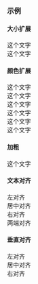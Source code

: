### 示例
#### 大小扩展

<div class="u-text u-text-sm">这个文字</div>
<div class="u-text u-text-lg">这个文字</div>

#### 颜色扩展

<div class="u-text u-text-primary">这个文字</div>
<div class="u-text u-text-success">这个文字</div>
<div class="u-text u-text-warning">这个文字</div>
<div class="u-text u-text-error">这个文字</div>
<div class="u-text u-text-contrast">这个文字</div>
<div class="u-text u-text-muted">这个文字</div>

#### 加粗

<div class="f-fwb">这个文字</div>

#### 文本对齐

<div class="f-tal">左对齐</div>
<div class="f-tac">居中对齐</div>
<div class="f-tar">右对齐</div>
<div class="f-taj">两端对齐</div>

#### 垂直对齐

<div class="f-vat">左对齐</div>
<div class="f-vam">居中对齐</div>
<div class="f-vab">右对齐</div>